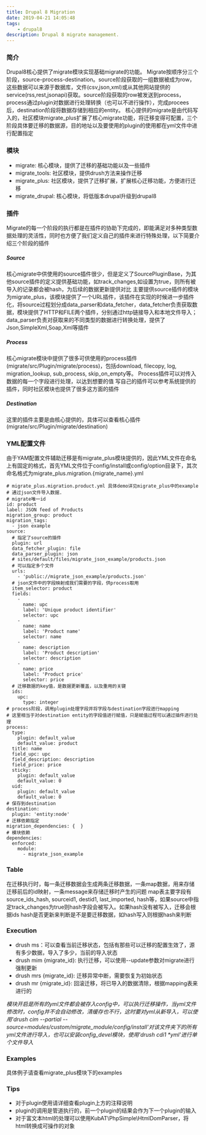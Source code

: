 ```yaml
---
title: Drupal 8 Migration
date: 2019-04-21 14:05:48
tags:
	- drupal8
description: Drupal 8 migrate management.
---
```


### 简介
Drupal8核心提供了migrate模块实现基础migrate的功能。
Migrate按顺序分三个阶段，source-process-destination。source阶段获取的一组数据被成为row，这些数据可以来源于数据库，文件(csv,json,xml)或从其他网站提供的service(rss,rest,jsonapi)获取。source阶段获取的row被发送到process，process通过plugin对数据进行处理转换（也可以不进行操作），完成procees后，destination阶段将数据存储到相应的entity。
核心提供的migrate是由代码写入的，社区模块migrate_plus扩展了核心migrate功能，将迁移变得可配置，三个阶段具体要迁移的数据源，目的地址以及要使用的plugin的使用都在yml文件中进行配置指定

### 模块
- migrate: 核心模块，提供了迁移的基础功能以及一些插件
- migrate_tools: 社区模块，提供drush方法来操作迁移
- migrate_plus: 社区模块，提供了迁移扩展，扩展核心迁移功能，方便进行迁移
- migrate_drupal: 核心模块，将低版本drupal升级到drupal8

### 插件
Migrate的每一个阶段的执行都是在插件的协助下完成的，即能满足对多种类型数据处理的灵活性，同时也方便了我们定义自己的插件来进行特殊处理，以下简要介绍三个阶段的插件

##### Source
核心migrate中供使用的source插件很少，但是定义了SourcePluginBase，为其他source插件的定义提供基础功能，如track_changes,如设置为true，则所有被导入的记录都会被hash，为后续的数据更新提供对比
主要提供source插件的模块为migrate_plus，该模块提供了一个URL插件，该插件在实现的时候进一步插件化，将source过程划分成data_parser和data_fetcher，data_fetcher负责获取数据，模块提供了HTTP和FILE两个插件，分别通过http链接导入和本地文件导入；data_parser负责对获取来的不同类型的数据进行转换处理，提供了Json,SimpleXml,Soap,Xml等插件

##### Process
核心migrate模块中提供了很多可供使用的process插件(migrate/src/Plugin/migrate/process)，包括download, filecopy, log, migration_lookup, sub_process, skip_on_empty等。
Process插件可以对传入数据的每一个字段进行处理，以达到想要的值
写自己的插件可以参考系统提供的插件，同时社区模块也提供了很多这方面的插件

##### Destination
这里的插件主要是由核心提供的，具体可以查看核心插件(migrate/src/Plugin/migrate/destination)

### YML配置文件
由于YAM配置文件辅助迁移是有migrate_plus模块提供的，因此YML文件在命名上有固定的格式，首先YML文件位于config/install或config/option目录下，其次命名格式为migrate_plus.migration.{migrate_name}.yml
```
# migrate_plus.migration.product.yml 具体demo详见migrate_plus中的example
# 通过json文件导入数据.
# migrate唯一id
id: product
label: JSON feed of Products
migration_group: product
migration_tags:
  - json example
source:
  # 指定了source的插件
  plugin: url 
  data_fetcher_plugin: file
  data_parser_plugin: json
  # sites/default/files/migrate_json_example/products.json
  # 可以指定多个文件
  urls:
    - 'public://migrate_json_example/products.json'
  # json文件中的字段映射成我们需要的字段，供process取用
  item_selector: product
  fields:
    -
      name: upc
      label: 'Unique product identifier'
      selector: upc
    -
      name: name
      label: 'Product name'
      selector: name
    -
      name: description
      label: 'Product description'
      selector: description
    -
      name: price
      label: 'Product price'
      selector: price
  # 迁移数据的key值，是数据更新覆盖，以及重用的关键
  ids:
    upc:
      type: integer
# process阶段，调用plugin处理字段并将字段与destination字段进行mapping
# 这里相当于对destination entity的字段值进行赋值，只是赋值过程可以通过插件进行处理
process:
  type:
    plugin: default_value
    default_value: product
  title: name
  field_upc: upc
  field_description: description
  field_price: price
  sticky:
    plugin: default_value
    default_value: 0
  uid:
    plugin: default_value
    default_value: 0
# 保存到destination
destination:
  plugin: 'entity:node'
# 迁移依赖指定
migration_dependencies: {  }
# 模块依赖
dependencies:
  enforced:
    module:
      - migrate_json_example
```

### Table
在迁移执行时，每一条迁移数据会生成两条迁移数据，一条map数据，用来存储迁移前后的id映射，一条message来存储迁移时产生的问题
map表主要字段有source_ids_hash, sourceid1, destid1, last_imported, hash等，如果source中指定track_changes为true则hash字段会被写入。如果hash没有被写入，迁移会根据ids hash是否更新来判断是不是要迁移数据，如hash写入则根据hash来判断

### Execution
- drush ms：可以查看当前迁移状态，包括有那些可以迁移的配置生效了，源有多少数据，导入了多少，当前的导入状态
- drush mim {migrate_id}: 执行迁移，可以使用--update参数对migrate进行强制更新
- drush mrs {migrate_id}: 迁移异常中断，需要恢复为初始状态
- drush mr {migrate_id}: 回滚迁移，将已导入的数据清除，根据mapping表来进行的

*模块开启是所有的yml文件都会被存入config中，可以执行迁移操作，当yml文件修改时，config并不会自动修改，清缓存也不行，这时要对yml从新导入，可以使用'drush cim --partial --source=modules/custom/migrate_module/config/install'对该文件夹下的所有yml文件进行导入，也可以安装config_devel模块，使用'drush cdi1 \*yml'进行单个文件导入*

### Examples
具体例子请查看migrate_plus模块下的examples

### Tips
- 对于plugin使用请详细查看plugin上方的注释说明
- plugin的调用是管道执行的，前一个plugin的结果会作为下一个plugin的输入
- 对于富文本html的处理可以使用KubAT\PhpSimple\HtmlDomParser，将html转换成可操作的对象


